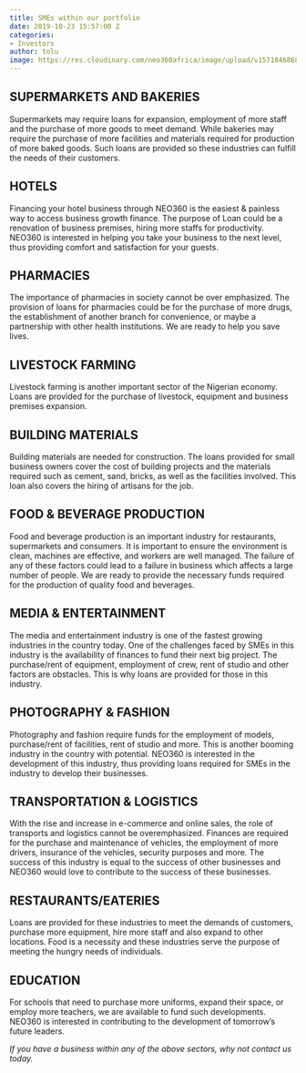 ```yaml
---
title: SMEs within our portfolio
date: 2019-10-23 15:57:00 Z
categories:
- Investors
author: tolu
image: https://res.cloudinary.com/neo360africa/image/upload/v1571846868/NEO360%20BLOG/mr-autthaporn-pradidpong-EZt7OJagHyY-unsplash_oohypy.jpg
---
```


## **SUPERMARKETS AND BAKERIES**

Supermarkets may require loans for expansion, employment of more staff and the purchase of more goods to meet demand. While bakeries may require the purchase of more facilities and materials required for production of more baked goods. Such loans are provided so these industries can fulfill the needs of their customers.

## **HOTELS**

Financing your hotel business through NEO360 is the easiest & painless way to access business growth finance. The purpose of Loan could be a renovation of business premises, hiring more staffs for productivity. NEO360 is interested in helping you take your business to the next level, thus providing comfort and satisfaction for your guests.

## **PHARMACIES**

The importance of pharmacies in society cannot be over emphasized. The provision of loans for pharmacies could be for the purchase of more drugs, the establishment of another branch for convenience, or maybe a partnership with other health institutions. We are ready to help you save lives.

## **LIVESTOCK FARMING**

Livestock farming is another important sector of the Nigerian economy. Loans are provided for the purchase of livestock, equipment and business premises expansion. 

## **BUILDING MATERIALS**

Building materials are needed for construction. The loans provided for small business owners cover the cost of building projects and the materials required such as cement, sand, bricks, as well as the facilities involved. This loan also covers the hiring of artisans for the job.

## **FOOD & BEVERAGE PRODUCTION**

Food and beverage production is an important industry for restaurants, supermarkets and consumers. It is important to ensure the environment is clean, machines are effective, and workers are well managed. The failure of any of these factors could lead to a failure in business which affects a large number of people. We are ready to provide the necessary funds required for the production of quality food and beverages.

## **MEDIA & ENTERTAINMENT**

The media and entertainment industry is one of the fastest growing industries in the country today. One of the challenges faced by SMEs in this industry is the availability of finances to fund their next big project. The purchase/rent of equipment, employment of crew, rent of studio and other factors are obstacles. This is why loans are provided for those in this industry.

## **PHOTOGRAPHY & FASHION**

Photography and fashion require funds for the employment of models, purchase/rent of facilities, rent of studio and more. This is another booming industry in the country with potential. NEO360 is interested in the development of this industry, thus providing loans required for SMEs in the industry to develop their businesses.

## **TRANSPORTATION & LOGISTICS**

With the rise and increase in e-commerce and online sales, the role of transports and logistics cannot be overemphasized. Finances are required for the purchase and maintenance of vehicles, the employment of more drivers, insurance of the vehicles, security purposes and more. The success of this industry is equal to the success of other businesses and NEO360 would love to contribute to the success of these businesses.

## **RESTAURANTS/EATERIES**

Loans are provided for these industries to meet the demands of customers, purchase more equipment, hire more staff and also expand to other locations. Food is a necessity and these industries serve the purpose of meeting the hungry needs of individuals.

## **EDUCATION**

For schools that need to purchase more uniforms, expand their space, or employ more teachers, we are available to fund such developments. NEO360 is interested in contributing to the development of tomorrow’s future leaders. <br/>


*If you have a business within any of the above sectors, why not contact us today.*

